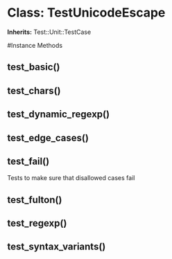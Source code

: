 # Class: TestUnicodeEscape
**Inherits:** Test::Unit::TestCase
    




#Instance Methods
## test_basic() [](#method-i-test_basic)

## test_chars() [](#method-i-test_chars)

## test_dynamic_regexp() [](#method-i-test_dynamic_regexp)

## test_edge_cases() [](#method-i-test_edge_cases)

## test_fail() [](#method-i-test_fail)
Tests to make sure that disallowed cases fail

## test_fulton() [](#method-i-test_fulton)

## test_regexp() [](#method-i-test_regexp)

## test_syntax_variants() [](#method-i-test_syntax_variants)


